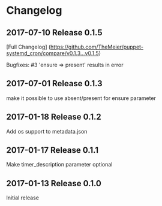 # Changelog

## 2017-07-10 Release 0.1.5

[Full Changelog] (https://github.com/TheMeier/puppet-systemd_cron/compare/v0.1.3...v0.1.5)

Bugfixes: #3  'ensure => present' results in error

## 2017-07-01 Release 0.1.3

make it possible to use absent/present for ensure parameter

## 2017-01-18 Release 0.1.2

Add os support to metadata.json

## 2017-01-17 Release 0.1.1

Make timer_description parameter optional

## 2017-01-13 Release 0.1.0

Initial release

